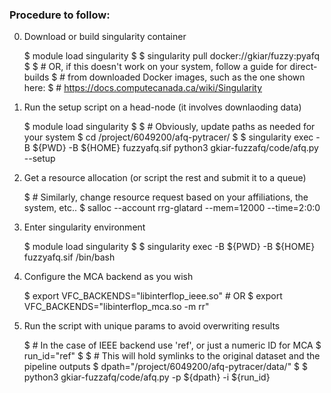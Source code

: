 ### Procedure to follow:

0. Download or build singularity container

    $ module load singularity
    $
    $ singularity pull docker://gkiar/fuzzy:pyafq
    $
    $ # OR, if this doesn't work on your system, follow a guide for direct-builds
    $ # from downloaded Docker images, such as the one shown here:
    $ #   https://docs.computecanada.ca/wiki/Singularity


1. Run the setup script on a head-node (it involves downlaoding data)

    $ module load singularity
    $
    $ # Obviously, update paths as needed for your system
    $ cd /project/6049200/afq-pytracer/
    $
    $ singularity exec -B ${PWD} -B ${HOME} fuzzyafq.sif python3 gkiar-fuzzafq/code/afq.py --setup


2. Get a resource allocation (or script the rest and submit it to a queue)

    $ # Similarly, change resource request based on your affiliations, the system, etc..
    $ salloc --account rrg-glatard --mem=12000 --time=2:0:0


3. Enter singularity environment

    $ module load singularity
    $
    $ singularity exec -B ${PWD} -B ${HOME} fuzzyafq.sif /bin/bash


4. Configure the MCA backend as you wish

    $ export VFC_BACKENDS="libinterflop_ieee.so"  # OR
    $ export VFC_BACKENDS="libinterflop_mca.so -m rr"


5. Run the script with unique params to avoid overwriting results

    $ # In the case of IEEE backend use 'ref', or just a numeric ID for MCA
    $ run_id="ref"
    $
    $ # This will hold symlinks to the original dataset and the pipeline outputs
    $ dpath="/project/6049200/afq-pytracer/data/"
    $
    $ python3 gkiar-fuzzafq/code/afq.py -p ${dpath} -i ${run_id}


